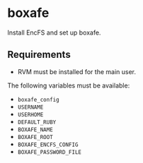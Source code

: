 # boxafe

Install EncFS and set up boxafe.

## Requirements

* RVM must be installed for the main user.

The following variables must be available:

* `boxafe_config`
* `USERNAME`
* `USERHOME`
* `DEFAULT_RUBY`
* `BOXAFE_NAME`
* `BOXAFE_ROOT`
* `BOXAFE_ENCFS_CONFIG`
* `BOXAFE_PASSWORD_FILE`
